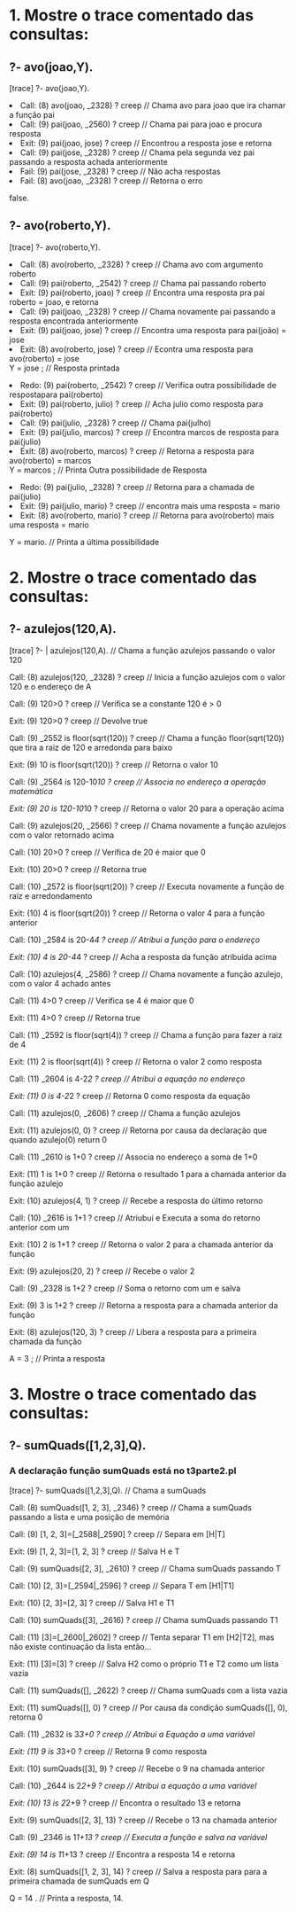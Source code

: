 <h1>1. Mostre o trace comentado das consultas:</h1>
   <h2>?- avo(joao,Y).</h2>

<p>[trace]  ?- avo(joao,Y).</p>
   <li>Call: (8) avo(joao, _2328) ? creep   // Chama avo para joao que ira chamar a função pai</li>
   <li>Call: (9) pai(joao, _2560) ? creep   // Chama pai para joao e procura resposta</li>
   <li>Exit: (9) pai(joao, jose) ? creep    // Encontrou a resposta jose e retorna</li>
   <li>Call: (9) pai(jose, _2328) ? creep   // Chama pela segunda vez pai passando a resposta achada anteriormente</li>
   <li>Fail: (9) pai(jose, _2328) ? creep   // Não acha respostas</li>
   <li>Fail: (8) avo(joao, _2328) ? creep   // Retorna o erro</li>
<p>false.</p>


   <h2>?- avo(roberto,Y).</h2>

<p>[trace]  ?- avo(roberto,Y).</p>
   <li>Call: (8) avo(roberto, _2328) ? creep    // Chama avo com argumento roberto</li>
   <li>Call: (9) pai(roberto, _2542) ? creep    // Chama pai passando roberto</li>
   <li>Exit: (9) pai(roberto, joao) ? creep     // Encontra uma resposta pra pai roberto = joao, e retorna</li>
   <li>Call: (9) pai(joao, _2328) ? creep       // Chama novamente pai passando a resposta encontrada anteriormente</li>
   <li>Exit: (9) pai(joao, jose) ? creep        // Encontra uma resposta para pai(joão) = jose</li>
   <li>Exit: (8) avo(roberto, jose) ? creep     // Econtra uma resposta para avo(roberto) = jose</li>
Y = jose ;                                  // Resposta printada</p>
   <li>Redo: (9) pai(roberto, _2542) ? creep    // Verifica outra possibilidade de respostapara pai(roberto)</li>
   <li>Exit: (9) pai(roberto, julio) ? creep    // Acha julio como resposta para pai(roberto)</li>
   <li>Call: (9) pai(julio, _2328) ? creep      // Chama pai(julho)</li>
   <li>Exit: (9) pai(julio, marcos) ? creep     // Encontra marcos de resposta para pai(julio)</li>
   <li>Exit: (8) avo(roberto, marcos) ? creep   // Retorna a resposta para avo(roberto) = marcos</li>
Y = marcos ;                                // Printa Outra possibilidade de Resposta</p>
   <li>Redo: (9) pai(julio, _2328) ? creep      // Retorna para a chamada de pai(julio)</li>
   <li>Exit: (9) pai(julio, mario) ? creep      // encontra mais uma resposta = mario</li>
   <li>Exit: (8) avo(roberto, mario) ? creep    // Retorna para avo(roberto) mais uma resposta = mario</li>
<p><p>Y = mario.                                  // Printa a última possibilidade</p></p>


<h1> 2. Mostre o trace comentado das consultas: </h1>
   <h2>?- azulejos(120,A).</h2>

[trace]  ?- |    azulejos(120,A).              // Chama a função azulejos passando o valor 120</p>
   Call: (8) azulejos(120, _2328) ? creep      // Inicia a função azulejos com o valor 120 e o endereço de A</p>
   Call: (9) 120>0 ? creep                     // Verifica se a constante 120 é > 0</p>
   Exit: (9) 120>0 ? creep                     // Devolve true</p>
   Call: (9) _2552 is floor(sqrt(120)) ? creep // Chama a função floor(sqrt(120)) que tira a raiz de 120 e arredonda para baixo</p>
   Exit: (9) 10 is floor(sqrt(120)) ? creep    // Retorna o valor 10</p>
   Call: (9) _2564 is 120-10*10 ? creep        // Associa no endereço a operação matemática</p>
   Exit: (9) 20 is 120-10*10 ? creep           // Retorna o valor 20 para a operação acima</p>
   Call: (9) azulejos(20, _2566) ? creep       // Chama novamente a função azulejos com o valor retornado acima</p>
   Call: (10) 20>0 ? creep                     // Verifica de 20 é maior que 0</p>
   Exit: (10) 20>0 ? creep                     // Retorna true</p>
   Call: (10) _2572 is floor(sqrt(20)) ? creep // Executa novamente a função de raíz e arredondamento</p>
   Exit: (10) 4 is floor(sqrt(20)) ? creep     // Retorna o valor 4 para a função anterior</p>
   Call: (10) _2584 is 20-4*4 ? creep          // Atribui a função para o endereço</p>
   Exit: (10) 4 is 20-4*4 ? creep              // Acha a resposta da função atribuida acima</p>
   Call: (10) azulejos(4, _2586) ? creep       // Chama novamente a função azulejo, com o valor 4 achado antes</p>
   Call: (11) 4>0 ? creep                      // Verifica se 4 é maior que 0</p>
   Exit: (11) 4>0 ? creep                      // Retorna true</p>
   Call: (11) _2592 is floor(sqrt(4)) ? creep  // Chama a função para fazer a raiz de 4</p>
   Exit: (11) 2 is floor(sqrt(4)) ? creep      // Retorna o valor 2 como resposta</p>
   Call: (11) _2604 is 4-2*2 ? creep           // Atribui a equação no endereço</p>
   Exit: (11) 0 is 4-2*2 ? creep               // Retorna 0 como resposta da equação</p>
   Call: (11) azulejos(0, _2606) ? creep       // Chama a função azulejos</p>
   Exit: (11) azulejos(0, 0) ? creep           // Retorna por causa da declaração que quando azulejo(0) return 0</p>
   Call: (11) _2610 is 1+0 ? creep             // Associa no endereço a soma de 1+0</p>
   Exit: (11) 1 is 1+0 ? creep                 // Retorna o resultado 1 para a chamada anterior da função azulejo</p>
   Exit: (10) azulejos(4, 1) ? creep           // Recebe a resposta do último retorno</p>
   Call: (10) _2616 is 1+1 ? creep             // Atriubui e Executa a soma do retorno anterior com um</p>
   Exit: (10) 2 is 1+1 ? creep                 // Retorna o valor 2 para a chamada anterior da função</p>
   Exit: (9) azulejos(20, 2) ? creep           // Recebe o valor 2</p>
   Call: (9) _2328 is 1+2 ? creep              // Soma o retorno com um e salva</p>
   Exit: (9) 3 is 1+2 ? creep                  // Retorna a resposta para a chamada anterior da função</p>
   Exit: (8) azulejos(120, 3) ? creep          // Libera a resposta para a primeira chamada da função</p>
A = 3 ;                                        // Printa a resposta</p>


<h1> 3. Mostre o trace comentado das consultas: </h1>

   <h2>?- sumQuads([1,2,3],Q).</h2>
   <h3>A declaração função sumQuads está no t3parte2.pl</h3>
   
[trace]  ?- sumQuads([1,2,3],Q).                 // Chama a sumQuads</p>
   Call: (8) sumQuads([1, 2, 3], _2346) ? creep  // Chama a sumQuads passando a lista e uma posição de memória</p>
   Call: (9) [1, 2, 3]=[_2588|_2590] ? creep     // Separa em [H|T]</p>
   Exit: (9) [1, 2, 3]=[1, 2, 3] ? creep         // Salva H e T</p>
   Call: (9) sumQuads([2, 3], _2610) ? creep     // Chama sumQuads passando T</p>
   Call: (10) [2, 3]=[_2594|_2596] ? creep       // Separa T em [H1|T1]</p>
   Exit: (10) [2, 3]=[2, 3] ? creep              // Salva H1 e T1</p>
   Call: (10) sumQuads([3], _2616) ? creep       // Chama sumQuads passando T1</p>
   Call: (11) [3]=[_2600|_2602] ? creep          // Tenta separar T1 em [H2|T2], mas não existe continuação da lista então...</p>
   Exit: (11) [3]=[3] ? creep                    // Salva H2 como o próprio T1 e T2 como um lista vazia</p>
   Call: (11) sumQuads([], _2622) ? creep        // Chama sumQuads com a lista vazia</p>
   Exit: (11) sumQuads([], 0) ? creep            // Por causa da condição sumQuads([], 0), retorna 0</p>
   Call: (11) _2632 is 3*3+0 ? creep             // Atribui a Equação a uma variável</p>
   Exit: (11) 9 is 3*3+0 ? creep                 // Retorna 9 como resposta</p>
   Exit: (10) sumQuads([3], 9) ? creep           // Recebe o 9 na chamada anterior</p>
   Call: (10) _2644 is 2*2+9 ? creep             // Atribui a equação a uma variável</p>
   Exit: (10) 13 is 2*2+9 ? creep                // Encontra o resultado 13 e retorna</p>
   Exit: (9) sumQuads([2, 3], 13) ? creep        // Recebe o 13 na chamada anterior</p>
   Call: (9) _2346 is 1*1+13 ? creep             // Executa a função e salva na variável</p>
   Exit: (9) 14 is 1*1+13 ? creep                // Encontra a resposta 14 e retorna</p>
   Exit: (8) sumQuads([1, 2, 3], 14) ? creep     // Salva a resposta para para a primeira chamada de sumQuads em Q</p>
Q = 14 .                                         // Printa a resposta, 14.</p>


